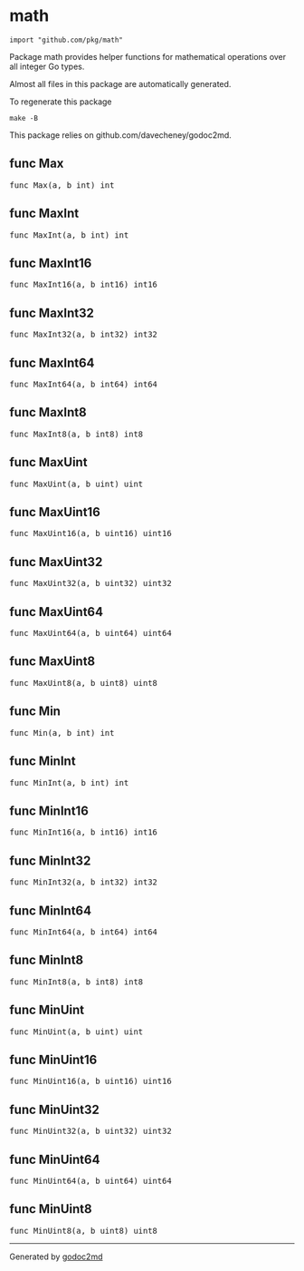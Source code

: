
# math
    import "github.com/pkg/math"

Package math provides helper functions for mathematical operations
over all integer Go types.

Almost all files in this package are automatically generated.

To regenerate this package


	make -B

This package relies on github.com/davecheney/godoc2md.






## func Max
<pre>func Max(a, b int) int</pre>


## func MaxInt
<pre>func MaxInt(a, b int) int</pre>


## func MaxInt16
<pre>func MaxInt16(a, b int16) int16</pre>


## func MaxInt32
<pre>func MaxInt32(a, b int32) int32</pre>


## func MaxInt64
<pre>func MaxInt64(a, b int64) int64</pre>


## func MaxInt8
<pre>func MaxInt8(a, b int8) int8</pre>


## func MaxUint
<pre>func MaxUint(a, b uint) uint</pre>


## func MaxUint16
<pre>func MaxUint16(a, b uint16) uint16</pre>


## func MaxUint32
<pre>func MaxUint32(a, b uint32) uint32</pre>


## func MaxUint64
<pre>func MaxUint64(a, b uint64) uint64</pre>


## func MaxUint8
<pre>func MaxUint8(a, b uint8) uint8</pre>


## func Min
<pre>func Min(a, b int) int</pre>


## func MinInt
<pre>func MinInt(a, b int) int</pre>


## func MinInt16
<pre>func MinInt16(a, b int16) int16</pre>


## func MinInt32
<pre>func MinInt32(a, b int32) int32</pre>


## func MinInt64
<pre>func MinInt64(a, b int64) int64</pre>


## func MinInt8
<pre>func MinInt8(a, b int8) int8</pre>


## func MinUint
<pre>func MinUint(a, b uint) uint</pre>


## func MinUint16
<pre>func MinUint16(a, b uint16) uint16</pre>


## func MinUint32
<pre>func MinUint32(a, b uint32) uint32</pre>


## func MinUint64
<pre>func MinUint64(a, b uint64) uint64</pre>


## func MinUint8
<pre>func MinUint8(a, b uint8) uint8</pre>










- - -
Generated by [godoc2md](http://godoc.org/github.com/davecheney/godoc2md)